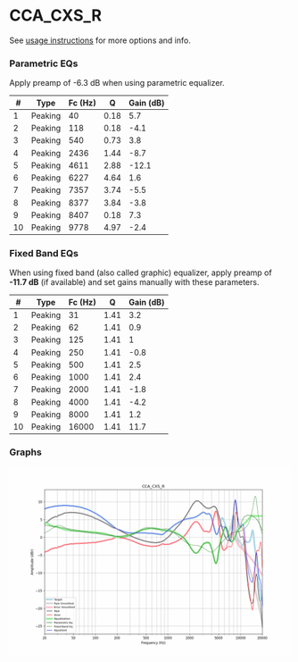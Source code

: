 # CCA_CXS_R
See [usage instructions](https://github.com/jaakkopasanen/AutoEq#usage) for more options and info.

### Parametric EQs
Apply preamp of -6.3 dB when using parametric equalizer.

|   # | Type    |   Fc (Hz) |    Q |   Gain (dB) |
|-----|---------|-----------|------|-------------|
|   1 | Peaking |        40 | 0.18 |         5.7 |
|   2 | Peaking |       118 | 0.18 |        -4.1 |
|   3 | Peaking |       540 | 0.73 |         3.8 |
|   4 | Peaking |      2436 | 1.44 |        -8.7 |
|   5 | Peaking |      4611 | 2.88 |       -12.1 |
|   6 | Peaking |      6227 | 4.64 |         1.6 |
|   7 | Peaking |      7357 | 3.74 |        -5.5 |
|   8 | Peaking |      8377 | 3.84 |        -3.8 |
|   9 | Peaking |      8407 | 0.18 |         7.3 |
|  10 | Peaking |      9778 | 4.97 |        -2.4 |

### Fixed Band EQs
When using fixed band (also called graphic) equalizer, apply preamp of **-11.7 dB** (if available) and set gains manually with these parameters.

|   # | Type    |   Fc (Hz) |    Q |   Gain (dB) |
|-----|---------|-----------|------|-------------|
|   1 | Peaking |        31 | 1.41 |         3.2 |
|   2 | Peaking |        62 | 1.41 |         0.9 |
|   3 | Peaking |       125 | 1.41 |         1   |
|   4 | Peaking |       250 | 1.41 |        -0.8 |
|   5 | Peaking |       500 | 1.41 |         2.5 |
|   6 | Peaking |      1000 | 1.41 |         2.4 |
|   7 | Peaking |      2000 | 1.41 |        -1.8 |
|   8 | Peaking |      4000 | 1.41 |        -4.2 |
|   9 | Peaking |      8000 | 1.41 |         1.2 |
|  10 | Peaking |     16000 | 1.41 |        11.7 |

### Graphs
![](./CCA_CXS_R.png)
